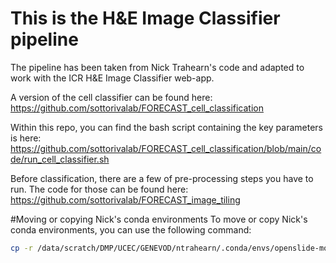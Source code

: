 # This is the H&E Image Classifier pipeline

The pipeline has been taken from Nick Trahearn's code and adapted to work with the ICR H&E Image Classifier web-app.

A version of the cell classifier can be found here:
https://github.com/sottorivalab/FORECAST_cell_classification

Within this repo, you can find the bash script containing the key parameters is here:
https://github.com/sottorivalab/FORECAST_cell_classification/blob/main/code/run_cell_classifier.sh

Before classification, there are a few of pre-processing steps you have to run. The code for those can be found here:
https://github.com/sottorivalab/FORECAST_image_tiling


#Moving or copying Nick's conda environments
To move or copy Nick's conda environments, you can use the following command:
```bash
cp -r /data/scratch/DMP/UCEC/GENEVOD/ntrahearn/.conda/envs/openslide-mod /data/scratch/shared/RSE/.conda/envs/openslide-mod

```

